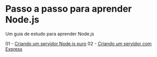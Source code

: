 # Passo a passo para aprender Node.js

Um guia de estudo para aprender Node.js

01 - [Criando um servidor Node.js puro](https://github.com/rodrigozan/nodejs-passo-a-passo/tree/servidor-node-puro)
02 - [Criando um servidor com Express](https://github.com/rodrigozan/nodejs-passo-a-passo/tree/servidor-node-express)
